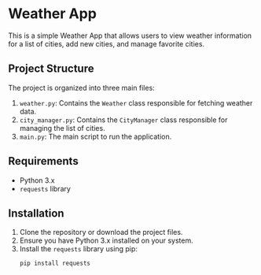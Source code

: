 # Weather App

This is a simple Weather App that allows users to view weather information for a list of cities, add new cities, and manage favorite cities.

## Project Structure

The project is organized into three main files:

1. `weather.py`: Contains the `Weather` class responsible for fetching weather data.
2. `city_manager.py`: Contains the `CityManager` class responsible for managing the list of cities.
3. `main.py`: The main script to run the application.

## Requirements

- Python 3.x
- `requests` library

## Installation

1. Clone the repository or download the project files.
2. Ensure you have Python 3.x installed on your system.
3. Install the `requests` library using pip:
   ```sh
   pip install requests
